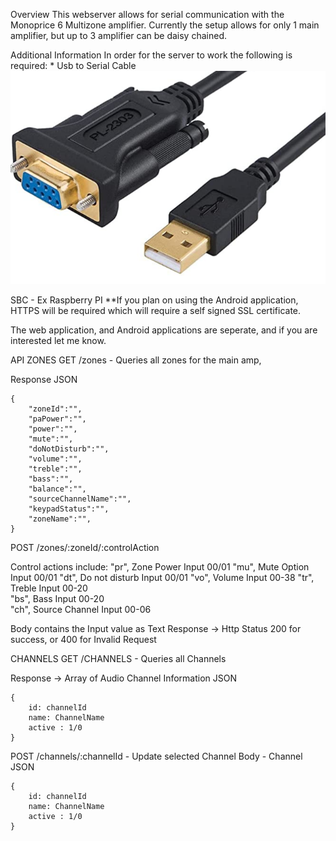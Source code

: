 Overview
This webserver allows for serial communication with the Monoprice 6 Multizone amplifier. Currently the setup allows for only 1 main amplifier, but up to 3 amplifier can be daisy chained.

Additional Information
In order for the server to work the following is required: \* Usb to Serial Cable 
![Alt text](./images/RS232.PNG?raw=true 'Rs232')

SBC - Ex Raspberry PI
\*\*If you plan on using the Android application, HTTPS will be required which will require a self signed SSL certificate.

The web application, and Android applications are seperate, and if you are interested let me know.

API
ZONES
GET /zones - Queries all zones for the main amp,

Response JSON

    {
        "zoneId":"",
        "paPower":"",
        "power":"",
        "mute":"",
        "doNotDisturb":"",
        "volume":"",
        "treble":"",
        "bass":"",
        "balance":"",
        "sourceChannelName":"",
        "keypadStatus":"",
        "zoneName":"",
    }
    

POST /zones/:zoneId/:controlAction

Control actions include:
"pr", Zone Power Input 00/01
"mu", Mute Option Input 00/01
"dt", Do not disturb Input 00/01
"vo", Volume Input 00-38
"tr", Treble Input 00-20  
"bs", Bass Input 00-20  
"ch", Source Channel Input 00-06

Body contains the Input value as Text
Response -> Http Status 200 for success, or 400 for Invalid Request

CHANNELS
GET /CHANNELS - Queries all Channels

Response -> Array of Audio Channel Information
JSON

    {
        id: channelId
        name: ChannelName
        active : 1/0
    }

POST /channels/:channelId - Update selected Channel
Body - Channel JSON

    {
        id: channelId
        name: ChannelName
        active : 1/0
    }
